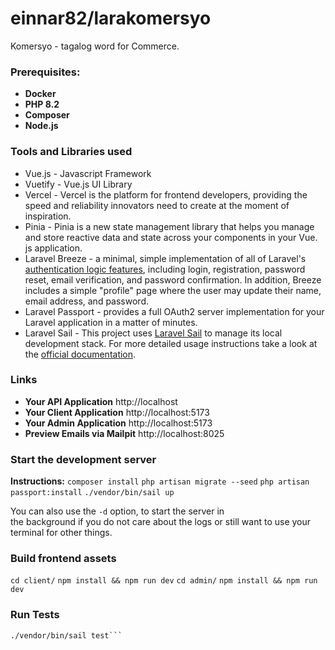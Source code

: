 

# einnar82/larakomersyo
Komersyo - tagalog word for Commerce.

### Prerequisites:

- **Docker**
- **PHP 8.2**
- **Composer**
- **Node.js**

### Tools and Libraries used

- Vue.js - Javascript Framework
- Vuetify - Vue.js UI Library
- Vercel - Vercel is the platform for frontend developers, providing the speed and reliability innovators need to create at the moment of inspiration.
- Pinia - Pinia is a new state management library that helps you manage and store reactive data and state across your components in your Vue. js application.
- Laravel Breeze - a minimal, simple implementation of all of Laravel's [authentication logic features](https://laravel.com/docs/10.x/authentication), including login, registration, password reset, email verification, and password confirmation. In addition, Breeze includes a simple "profile" page where the user may update their name, email address, and password.
- Laravel Passport - provides a full OAuth2 server implementation for your Laravel application in a matter of minutes.
- Laravel Sail - This project uses  [Laravel Sail](https://laravel.com/docs/sail) to manage  its local development stack. For more detailed usage instructions take a look at  
  the [official documentation](https://laravel.com/docs/sail).

### Links

- **Your API Application** http://localhost
- **Your Client Application** http://localhost:5173
- **Your Admin Application** http://localhost:5173
- **Preview Emails via Mailpit** http://localhost:8025

### Start the development server

**Instructions:**
`composer install`
`php artisan migrate --seed`
`php artisan passport:install`
`./vendor/bin/sail up`

You can also use the `-d` option, to start the server in  
the background if you do not care about the logs or still want to use your  
terminal for other things.

### Build frontend assets
`cd client/`
`npm install && npm run dev`
`cd admin/`
`npm install && npm run dev`

### Run Tests

```shell  
./vendor/bin/sail test```
